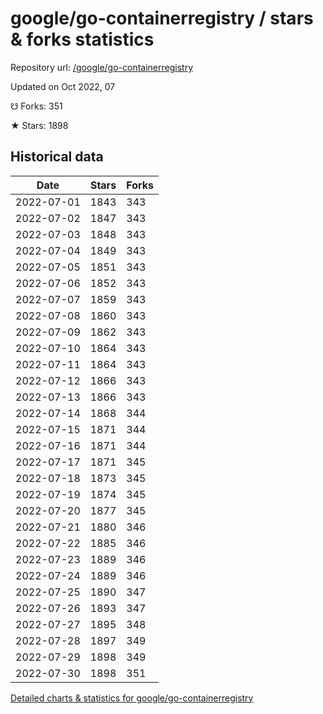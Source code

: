 # google/go-containerregistry / stars & forks statistics

Repository url: [/google/go-containerregistry](https://github.com/google/go-containerregistry)

Updated on Oct 2022, 07

☋ Forks: 351

★ Stars: 1898

## Historical data
| Date | Stars | Forks |
|------|-------|-------|
| 2022-07-01 | 1843 | 343 | 
| 2022-07-02 | 1847 | 343 | 
| 2022-07-03 | 1848 | 343 | 
| 2022-07-04 | 1849 | 343 | 
| 2022-07-05 | 1851 | 343 | 
| 2022-07-06 | 1852 | 343 | 
| 2022-07-07 | 1859 | 343 | 
| 2022-07-08 | 1860 | 343 | 
| 2022-07-09 | 1862 | 343 | 
| 2022-07-10 | 1864 | 343 | 
| 2022-07-11 | 1864 | 343 | 
| 2022-07-12 | 1866 | 343 | 
| 2022-07-13 | 1866 | 343 | 
| 2022-07-14 | 1868 | 344 | 
| 2022-07-15 | 1871 | 344 | 
| 2022-07-16 | 1871 | 344 | 
| 2022-07-17 | 1871 | 345 | 
| 2022-07-18 | 1873 | 345 | 
| 2022-07-19 | 1874 | 345 | 
| 2022-07-20 | 1877 | 345 | 
| 2022-07-21 | 1880 | 346 | 
| 2022-07-22 | 1885 | 346 | 
| 2022-07-23 | 1889 | 346 | 
| 2022-07-24 | 1889 | 346 | 
| 2022-07-25 | 1890 | 347 | 
| 2022-07-26 | 1893 | 347 | 
| 2022-07-27 | 1895 | 348 | 
| 2022-07-28 | 1897 | 349 | 
| 2022-07-29 | 1898 | 349 | 
| 2022-07-30 | 1898 | 351 | 


[Detailed charts & statistics for google/go-containerregistry](https://reviewgithub.com/rep/google/go-containerregistry)
